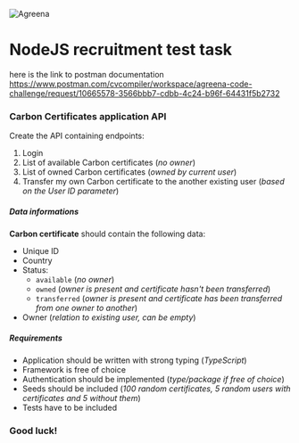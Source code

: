 ![Agreena](https://agreena.com/wp-content/uploads/2021/06/agreena-logo.svg)

# NodeJS recruitment test task

here is the link to postman documentation https://www.postman.com/cvcompiler/workspace/agreena-code-challenge/request/10665578-3566bbb7-cdbb-4c24-b96f-64431f5b2732

### Carbon Certificates application API

Create the API containing endpoints:

1. Login
2. List of available Carbon certificates (_no owner_)
3. List of owned Carbon certificates (_owned by current user_)
4. Transfer my own Carbon certificate to the another existing user (_based on the User ID parameter_)

##### Data informations

**Carbon certificate** should contain the following data:

- Unique ID
- Country
- Status:
  - `available` (_no owner_)
  - `owned` (_owner is present and certificate hasn't been transferred_)
  - `transferred` (_owner is present and certificate has been transferred from one owner to another_)
- Owner (_relation to existing user, can be empty_)

##### Requirements

- Application should be written with strong typing (_TypeScript_)
- Framework is free of choice
- Authentication should be implemented (_type/package if free of choice_)
- Seeds should be included (_100 random certificates, 5 random users with certificates and 5 without them_)
- Tests have to be included

### Good luck!
